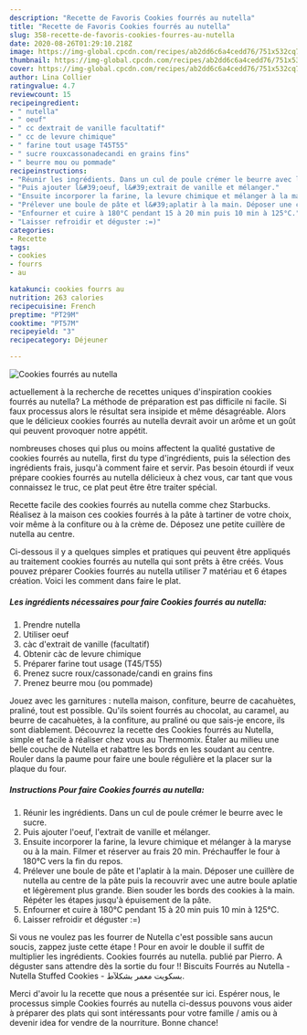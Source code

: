 ```yaml
---
description: "Recette de Favoris Cookies fourrés au nutella"
title: "Recette de Favoris Cookies fourrés au nutella"
slug: 358-recette-de-favoris-cookies-fourres-au-nutella
date: 2020-08-26T01:29:10.218Z
image: https://img-global.cpcdn.com/recipes/ab2dd6c6a4cedd76/751x532cq70/cookies-fourres-au-nutella-photo-principale-de-la-recette.jpg
thumbnail: https://img-global.cpcdn.com/recipes/ab2dd6c6a4cedd76/751x532cq70/cookies-fourres-au-nutella-photo-principale-de-la-recette.jpg
cover: https://img-global.cpcdn.com/recipes/ab2dd6c6a4cedd76/751x532cq70/cookies-fourres-au-nutella-photo-principale-de-la-recette.jpg
author: Lina Collier
ratingvalue: 4.7
reviewcount: 15
recipeingredient:
- " nutella"
- " oeuf"
- " cc dextrait de vanille facultatif"
- " cc de levure chimique"
- " farine tout usage T45T55"
- " sucre rouxcassonadecandi en grains fins"
- " beurre mou ou pommade"
recipeinstructions:
- "Réunir les ingrédients. Dans un cul de poule crémer le beurre avec le sucre."
- "Puis ajouter l&#39;oeuf, l&#39;extrait de vanille et mélanger."
- "Ensuite incorporer la farine, la levure chimique et mélanger à la maryse ou à la main. Filmer et réserver au frais 20 min. Préchauffer le four à 180°C vers la fin du repos."
- "Prélever une boule de pâte et l&#39;aplatir à la main. Déposer une cuillère de nutella au centre de la pâte puis la recouvrir avec une autre boule aplatie et légèrement plus grande. Bien souder les bords des cookies à la main. Répéter les étapes jusqu&#39;à épuisement de la pâte."
- "Enfourner et cuire à 180°C pendant 15 à 20 min puis 10 min à 125°C."
- "Laisser refroidir et déguster :=)"
categories:
- Recette
tags:
- cookies
- fourrs
- au

katakunci: cookies fourrs au 
nutrition: 263 calories
recipecuisine: French
preptime: "PT29M"
cooktime: "PT57M"
recipeyield: "3"
recipecategory: Déjeuner

---
```



![Cookies fourrés au nutella](https://img-global.cpcdn.com/recipes/ab2dd6c6a4cedd76/751x532cq70/cookies-fourres-au-nutella-photo-principale-de-la-recette.jpg)

actuellement à la recherche de recettes uniques d'inspiration cookies fourrés au nutella? La méthode de préparation est pas difficile ni facile. Si faux processus alors le résultat sera insipide et même désagréable. Alors que le délicieux cookies fourrés au nutella devrait avoir un arôme et un goût qui peuvent provoquer notre appétit.

nombreuses choses qui plus ou moins affectent la qualité gustative de cookies fourrés au nutella, first du type d'ingrédients, puis la sélection des ingrédients frais, jusqu'à comment faire et servir. Pas besoin étourdi if veux prépare cookies fourrés au nutella délicieux à chez vous, car tant que vous connaissez le truc, ce plat peut être être traiter spécial.

Recette facile des cookies fourrés au nutella comme chez Starbucks. Réalisez à la maison ces cookies fourrés à la pâte à tartiner de votre choix, voir même à la confiture ou à la crème de. Déposez une petite cuillère de nutella au centre.


Ci-dessous il y a quelques simples et pratiques qui peuvent être appliqués au traitement cookies fourrés au nutella qui sont prêts à être créés. Vous pouvez préparer Cookies fourrés au nutella utiliser 7 matériau et 6 étapes création. Voici les comment dans faire le plat.

<!--inarticleads1-->

##### Les ingrédients nécessaires pour faire Cookies fourrés au nutella:

1. Prendre  nutella
1. Utiliser  oeuf
1.   càc d&#39;extrait de vanille (facultatif)
1. Obtenir  càc de levure chimique
1. Préparer  farine tout usage (T45/T55)
1. Prenez  sucre roux/cassonade/candi en grains fins
1. Prenez  beurre mou (ou pommade)


Jouez avec les garnitures : nutella maison, confiture, beurre de cacahuètes, praliné, tout est possible. Qu&#39;ils soient fourrés au chocolat, au caramel, au beurre de cacahuètes, à la confiture, au praliné ou que sais-je encore, ils sont diablement. Découvrez la recette des Cookies fourrés au Nutella, simple et facile à réaliser chez vous au Thermomix. Étaler au milieu une belle couche de Nutella et rabattre les bords en les soudant au centre. Rouler dans la paume pour faire une boule régulière et la placer sur la plaque du four. 

<!--inarticleads2-->

##### Instructions Pour faire Cookies fourrés au nutella:

1. Réunir les ingrédients. Dans un cul de poule crémer le beurre avec le sucre.
1. Puis ajouter l&#39;oeuf, l&#39;extrait de vanille et mélanger.
1. Ensuite incorporer la farine, la levure chimique et mélanger à la maryse ou à la main. Filmer et réserver au frais 20 min. Préchauffer le four à 180°C vers la fin du repos.
1. Prélever une boule de pâte et l&#39;aplatir à la main. Déposer une cuillère de nutella au centre de la pâte puis la recouvrir avec une autre boule aplatie et légèrement plus grande. Bien souder les bords des cookies à la main. Répéter les étapes jusqu&#39;à épuisement de la pâte.
1. Enfourner et cuire à 180°C pendant 15 à 20 min puis 10 min à 125°C.
1. Laisser refroidir et déguster :=)


Si vous ne voulez pas les fourrer de Nutella c&#39;est possible sans aucun soucis, zappez juste cette étape ! Pour en avoir le double il suffit de multiplier les ingrédients. Cookies fourrés au nutella. publié par Pierro. A déguster sans attendre dès la sortie du four !! Biscuits Fourrés au Nutella - Nutella Stuffed Cookies - بسكويت معمر بشكلآط. 


Merci d'avoir lu la recette que nous a présentée sur ici. Espérer nous, le processus simple Cookies fourrés au nutella ci-dessus pouvons vous aider à préparer des plats qui sont intéressants pour votre famille / amis ou à devenir idea for vendre de la nourriture. Bonne chance!
